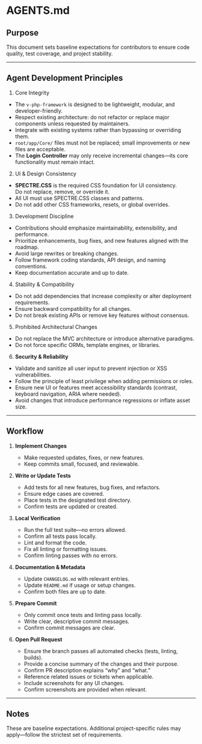 # AGENTS.md

## Purpose
This document sets baseline expectations for contributors to ensure code quality, test coverage, and project stability.

---

## Agent Development Principles

1. Core Integrity
- The `v-php-framework` is designed to be lightweight, modular, and developer-friendly.
- Respect existing architecture: do not refactor or replace major components unless requested by maintainers.
- Integrate with existing systems rather than bypassing or overriding them.
- `root/app/Core/` files must not be replaced; small improvements or new files are acceptable.
- The **Login Controller** may only receive incremental changes—its core functionality must remain intact.

2. UI & Design Consistency
- **SPECTRE.CSS** is the required CSS foundation for UI consistency.  
  Do not replace, remove, or override it.
- All UI must use SPECTRE.CSS classes and patterns.
- Do not add other CSS frameworks, resets, or global overrides.

3. Development Discipline
- Contributions should emphasize maintainability, extensibility, and performance.
- Prioritize enhancements, bug fixes, and new features aligned with the roadmap.
- Avoid large rewrites or breaking changes.
- Follow framework coding standards, API design, and naming conventions.
- Keep documentation accurate and up to date.

4. Stability & Compatibility
- Do not add dependencies that increase complexity or alter deployment requirements.
- Ensure backward compatibility for all changes.
- Do not break existing APIs or remove key features without consensus.

5. Prohibited Architectural Changes
- Do not replace the MVC architecture or introduce alternative paradigms.
- Do not force specific ORMs, template engines, or libraries.

6. **Security & Reliability**
- Validate and sanitize all user input to prevent injection or XSS vulnerabilities.
- Follow the principle of least privilege when adding permissions or roles.
- Ensure new UI or features meet accessibility standards (contrast, keyboard navigation, ARIA where needed).
- Avoid changes that introduce performance regressions or inflate asset size.

---

## Workflow

1. **Implement Changes**
   - Make requested updates, fixes, or new features.
   - Keep commits small, focused, and reviewable.

2. **Write or Update Tests**
   - Add tests for all new features, bug fixes, and refactors.
   - Ensure edge cases are covered.
   - Place tests in the designated test directory.
   - Confirm tests are updated or created.

3. **Local Verification**
   - Run the full test suite—no errors allowed.  
   - Confirm all tests pass locally.
   - Lint and format the code.  
   - Fix all linting or formatting issues.  
   - Confirm linting passes with no errors.

4. **Documentation & Metadata**
   - Update `CHANGELOG.md` with relevant entries.  
   - Update `README.md` if usage or setup changes.  
   - Confirm both files are up to date.

5. **Prepare Commit**
   - Only commit once tests and linting pass locally.
   - Write clear, descriptive commit messages.  
   - Confirm commit messages are clear.

6. **Open Pull Request**
   - Ensure the branch passes all automated checks (tests, linting, builds).
   - Provide a concise summary of the changes and their purpose.  
   - Confirm PR description explains “why” and “what.”
   - Reference related issues or tickets when applicable.
   - Include screenshots for any UI changes.  
   - Confirm screenshots are provided when relevant.

---

## Notes
These are baseline expectations. Additional project-specific rules may apply—follow the strictest set of requirements.
